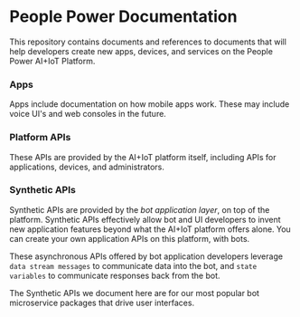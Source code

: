 # People Power Documentation

This repository contains documents and references to documents that will help developers create new apps, devices, and services on the People Power AI+IoT Platform.

### Apps

Apps include documentation on how mobile apps work. These may include voice UI's and web consoles in the future.

### Platform APIs

These APIs are provided by the AI+IoT platform itself, including APIs for applications, devices, and administrators.

### Synthetic APIs

Synthetic APIs are provided by the *bot application layer*, on top of the platform. Synthetic APIs effectively allow bot and UI developers to invent new application features beyond what the AI+IoT platform offers alone. You can create your own application APIs on this platform, with bots.

These asynchronous APIs offered by bot application developers leverage `data stream messages` to communicate data into the bot, and `state variables` to communicate responses back from the bot. 

The Synthetic APIs we document here are for our most popular bot microservice packages that drive user interfaces.
